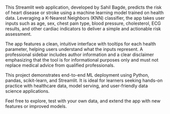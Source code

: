 This Streamlit web application, developed by Sahil Bagde, predicts the risk of heart disease or stroke using a machine learning model trained on health data. Leveraging a K-Nearest Neighbors (KNN) classifier, the app takes user inputs such as age, sex, chest pain type, blood pressure, cholesterol, ECG results, and other cardiac indicators to deliver a simple and actionable risk assessment.

The app features a clean, intuitive interface with tooltips for each health parameter, helping users understand what the inputs represent. A professional sidebar includes author information and a clear disclaimer emphasizing that the tool is for informational purposes only and must not replace medical advice from qualified professionals.

This project demonstrates end-to-end ML deployment using Python, pandas, scikit-learn, and Streamlit. It is ideal for learners seeking hands-on practice with healthcare data, model serving, and user-friendly data science applications.

Feel free to explore, test with your own data, and extend the app with new features or improved models.
